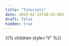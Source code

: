 ```yaml
---
title: "Tutorials"
date: 2019-02-22T10:25:49Z
draft: false
hidden: true
---
```


{{% children style="li" %}}

